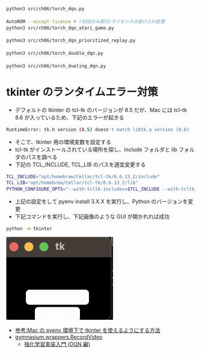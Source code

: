 ```sh
python3 src/ch06/torch_dqn.py

AutoROM --accept-license # (初回のみ実行)ライセンスの受け入れ処理
python3 src/ch06/torch_dqn_atari_game.py

python3 src/ch06/torch_dqn_prioritized_replay.py

python3 src/ch06/torch_double_dqn.py

python3 src/ch06/torch_dueling_dqn.py
```

# tkinter のランタイムエラー対策

- デフォルトの tkinter の tcl-tk のバージョンが 8.5 だが、Mac には tcl-tk 8.6 が入っているため、下記のエラーが起きる

```sh
RuntimeError: tk.h version (8.5) doesn't match libtk.a version (8.6)
```

- そこで、tkinter 用の環境変数を設定する
- tcl-tk がインストールされている場所を探し、include フォルダと lib フォルダのパスを調べる
- 下記の TCL_INCLUDE, TCL_LIB のパスを適宜変更する

```sh
TCL_INCLUDE="opt/homebrew/Cellar/tcl-tk/8.6.13_2/include"
TCL_LIB="opt/homebrew/Cellar/tcl-tk/8.6.13_2/lib"
PYTHON_CONFIGURE_OPTS="--with-tcltk-includes=$TCL_INCLUDE --with-tcltk-libs='$TCL_LIB -ltcl8.6 -ltk8.6'"
```

- 上記の設定をして pyenv install 3.X.X を実行し、Python のバージョンを変更
- 下記コマンドを実行し、下記画像のような GUI が開かれれば成功

```sh
python -m tkinter
```

<img src="../../images/ch06_tk_test_gui.png">

- [参考:Mac の pyenv 環境下で tkinter を使えるようにする方法](https://qiita.com/saki-engineering/items/92b7ec12ed07338929a3)
- [gymnasium.wrappers.RecordVideo](https://gymnasium.farama.org/main/api/wrappers/misc_wrappers/#gymnasium.wrappers.RecordVideo)
  - [強化学習実装入門 (DQN 編)](https://unproductive.dev/rl-implementation-dqn/#%E5%AD%A6%E7%BF%92%E7%B5%90%E6%9E%9C)
